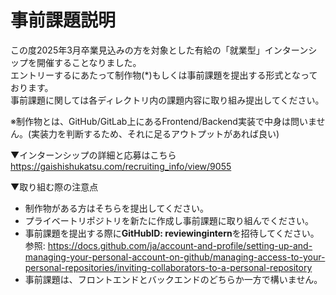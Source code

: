 # 事前課題説明
この度2025年3月卒業見込みの方を対象とした有給の「就業型」インターンシップを開催することなりました。<br>
エントリーするにあたって制作物(*)もしくは事前課題を提出する形式となっております。<br>
事前課題に関しては各ディレクトリ内の課題内容に取り組み提出してください。<br>

※制作物とは、GitHub/GitLab上にあるFrontend/Backend実装で中身は問いません。(実装力を判断するため、それに足るアウトプットがあれば良い)

▼インターンシップの詳細と応募はこちら<br>
https://gaishishukatsu.com/recruiting_info/view/9055

▼取り組む際の注意点
- 制作物がある方はそちらを提出してください。
- プライベートリポジトリを新たに作成し事前課題に取り組んでください。
- 事前課題を提出する際に**GitHubID: reviewingintern**を招待してください。<br>
参照: https://docs.github.com/ja/account-and-profile/setting-up-and-managing-your-personal-account-on-github/managing-access-to-your-personal-repositories/inviting-collaborators-to-a-personal-repository
- 事前課題は、フロントエンドとバックエンドのどちらか一方で構いません。

